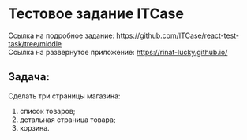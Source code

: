 # Тестовое задание ITCase

Ссылка на подробное задание: https://github.com/ITCase/react-test-task/tree/middle <br>
Cсылка на развернутое приложение: https://rinat-lucky.github.io/

## Задача:

Сделать три страницы магазина:

1. список товаров;
2. детальная страница товара;
3. корзина.
